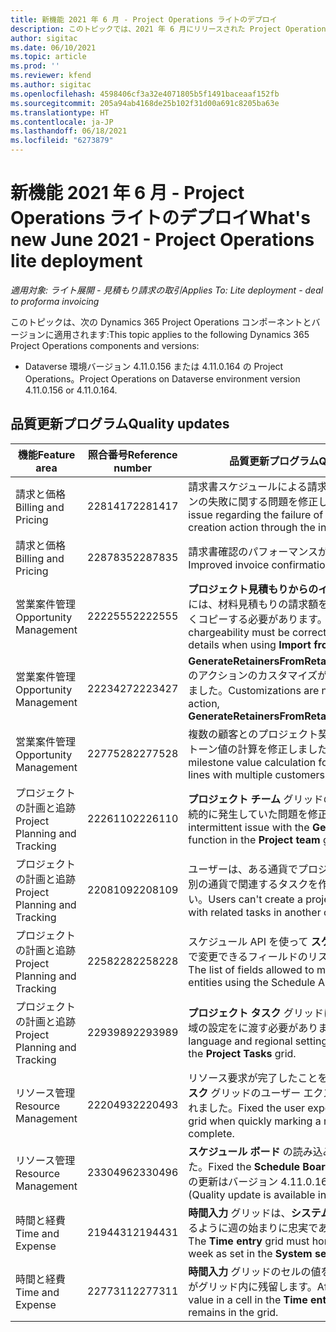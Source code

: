 ```yaml
---
title: 新機能 2021 年 6 月 - Project Operations ライトのデプロイ
description: このトピックでは、2021 年 6 月にリリースされた Project Operations ライトのデプロイで利用できる品質更新についての情報を提供します。
author: sigitac
ms.date: 06/10/2021
ms.topic: article
ms.prod: ''
ms.reviewer: kfend
ms.author: sigitac
ms.openlocfilehash: 4598406cf3a32e4071805b5f1491baceaaf152fb
ms.sourcegitcommit: 205a94ab4168de25b102f31d00a691c8205ba63e
ms.translationtype: HT
ms.contentlocale: ja-JP
ms.lasthandoff: 06/18/2021
ms.locfileid: "6273879"
---
```

# <a name="whats-new-june-2021---project-operations-lite-deployment"></a><span data-ttu-id="b0fdb-103">新機能 2021 年 6 月 - Project Operations ライトのデプロイ</span><span class="sxs-lookup"><span data-stu-id="b0fdb-103">What's new June 2021 - Project Operations lite deployment</span></span>

<span data-ttu-id="b0fdb-104">_適用対象: ライト展開 - 見積もり請求の取引_</span><span class="sxs-lookup"><span data-stu-id="b0fdb-104">_Applies To: Lite deployment - deal to proforma invoicing_</span></span>

<span data-ttu-id="b0fdb-105">このトピックは、次の Dynamics 365 Project Operations コンポーネントとバージョンに適用されます:</span><span class="sxs-lookup"><span data-stu-id="b0fdb-105">This topic applies to the following Dynamics 365 Project Operations components and versions:</span></span>

  - <span data-ttu-id="b0fdb-106">Dataverse 環境バージョン 4.11.0.156 または 4.11.0.164 の Project Operations。</span><span class="sxs-lookup"><span data-stu-id="b0fdb-106">Project Operations on Dataverse environment version 4.11.0.156 or 4.11.0.164.</span></span>

## <a name="quality-updates"></a><span data-ttu-id="b0fdb-107">品質更新プログラム</span><span class="sxs-lookup"><span data-stu-id="b0fdb-107">Quality updates</span></span>

| <span data-ttu-id="b0fdb-108">**機能**</span><span class="sxs-lookup"><span data-stu-id="b0fdb-108">**Feature area**</span></span> | <span data-ttu-id="b0fdb-109">**照合番号**</span><span class="sxs-lookup"><span data-stu-id="b0fdb-109">**Reference number**</span></span> | <span data-ttu-id="b0fdb-110">**品質更新プログラム**</span><span class="sxs-lookup"><span data-stu-id="b0fdb-110">**Quality update**</span></span> |
| --- | --- | --- |
| <span data-ttu-id="b0fdb-111">請求と価格</span><span class="sxs-lookup"><span data-stu-id="b0fdb-111">Billing and Pricing</span></span> | <span data-ttu-id="b0fdb-112">2281417</span><span class="sxs-lookup"><span data-stu-id="b0fdb-112">2281417</span></span> | <span data-ttu-id="b0fdb-113">請求書スケジュールによる請求書の自動作成アクションの失敗に関する問題を修正しました。</span><span class="sxs-lookup"><span data-stu-id="b0fdb-113">Fixed the issue regarding the failure of the automatic invoice creation action through the invoice schedule.</span></span> |
| <span data-ttu-id="b0fdb-114">請求と価格</span><span class="sxs-lookup"><span data-stu-id="b0fdb-114">Billing and Pricing</span></span> | <span data-ttu-id="b0fdb-115">2287835</span><span class="sxs-lookup"><span data-stu-id="b0fdb-115">2287835</span></span> |   <span data-ttu-id="b0fdb-116">請求書確認のパフォーマンスが向上しました。</span><span class="sxs-lookup"><span data-stu-id="b0fdb-116">Improved invoice confirmation performance.</span></span> |
| <span data-ttu-id="b0fdb-117">営業案件管理</span><span class="sxs-lookup"><span data-stu-id="b0fdb-117">Opportunity Management</span></span> | <span data-ttu-id="b0fdb-118">2222555</span><span class="sxs-lookup"><span data-stu-id="b0fdb-118">2222555</span></span> | <span data-ttu-id="b0fdb-119">**プロジェクト見積もりからのインポート** を使用する際には、材料見積もりの請求額を見積明細の詳細に正しくコピーする必要があります。</span><span class="sxs-lookup"><span data-stu-id="b0fdb-119">Material estimates chargeability must be correctly copied to quote line details when using **Import from Project Estimation**.</span></span> |
| <span data-ttu-id="b0fdb-120">営業案件管理</span><span class="sxs-lookup"><span data-stu-id="b0fdb-120">Opportunity Management</span></span> | <span data-ttu-id="b0fdb-121">2223427</span><span class="sxs-lookup"><span data-stu-id="b0fdb-121">2223427</span></span> | <span data-ttu-id="b0fdb-122">**GenerateRetainersFromRetainerScheduleOptions** のアクションのカスタマイズが許可されるようになりました。</span><span class="sxs-lookup"><span data-stu-id="b0fdb-122">Customizations are now allowed for the action, **GenerateRetainersFromRetainerScheduleOptions**.</span></span> |
| <span data-ttu-id="b0fdb-123">営業案件管理</span><span class="sxs-lookup"><span data-stu-id="b0fdb-123">Opportunity Management</span></span> | <span data-ttu-id="b0fdb-124">2277528</span><span class="sxs-lookup"><span data-stu-id="b0fdb-124">2277528</span></span> | <span data-ttu-id="b0fdb-125">複数の顧客とのプロジェクト契約明細の請求マイルストーン値の計算を修正しました。</span><span class="sxs-lookup"><span data-stu-id="b0fdb-125">Fixed billing milestone value calculation for project contract lines with multiple customers.</span></span> |
| <span data-ttu-id="b0fdb-126">プロジェクトの計画と追跡</span><span class="sxs-lookup"><span data-stu-id="b0fdb-126">Project Planning and Tracking</span></span> | <span data-ttu-id="b0fdb-127">2226110</span><span class="sxs-lookup"><span data-stu-id="b0fdb-127">2226110</span></span> | <span data-ttu-id="b0fdb-128">**プロジェクト チーム** グリッドの **要件の生成** 機能で断続的に発生していた問題を修正しました。</span><span class="sxs-lookup"><span data-stu-id="b0fdb-128">Fixed the intermittent issue with the **Generate Requirement** function in the **Project team** grid.</span></span> |
| <span data-ttu-id="b0fdb-129">プロジェクトの計画と追跡</span><span class="sxs-lookup"><span data-stu-id="b0fdb-129">Project Planning and Tracking</span></span> | <span data-ttu-id="b0fdb-130">2208109</span><span class="sxs-lookup"><span data-stu-id="b0fdb-130">2208109</span></span> | <span data-ttu-id="b0fdb-131">ユーザーは、ある通貨でプロジェクトを作成すると、別の通貨で関連するタスクを作成することができない。</span><span class="sxs-lookup"><span data-stu-id="b0fdb-131">Users can't create a project in one currency with related tasks in another currency.</span></span> |
| <span data-ttu-id="b0fdb-132">プロジェクトの計画と追跡</span><span class="sxs-lookup"><span data-stu-id="b0fdb-132">Project Planning and Tracking</span></span> | <span data-ttu-id="b0fdb-133">2258228</span><span class="sxs-lookup"><span data-stu-id="b0fdb-133">2258228</span></span> | <span data-ttu-id="b0fdb-134">スケジュール API を使って **スケジュール** エンティティで変更できるフィールドのリストが更新されました。</span><span class="sxs-lookup"><span data-stu-id="b0fdb-134">The list of fields allowed to modify with **Scheduling** entities using the Schedule API has been updated.</span></span> |
| <span data-ttu-id="b0fdb-135">プロジェクトの計画と追跡</span><span class="sxs-lookup"><span data-stu-id="b0fdb-135">Project Planning and Tracking</span></span> | <span data-ttu-id="b0fdb-136">2293989</span><span class="sxs-lookup"><span data-stu-id="b0fdb-136">2293989</span></span> | <span data-ttu-id="b0fdb-137">**プロジェクト タスク** グリッドには、正しい言語と地域の設定をに渡す必要があります。</span><span class="sxs-lookup"><span data-stu-id="b0fdb-137">The correct language and regional settings must be passed to the **Project Tasks** grid.</span></span>|
| <span data-ttu-id="b0fdb-138">リソース管理</span><span class="sxs-lookup"><span data-stu-id="b0fdb-138">Resource Management</span></span> | <span data-ttu-id="b0fdb-139">2220493</span><span class="sxs-lookup"><span data-stu-id="b0fdb-139">2220493</span></span> | <span data-ttu-id="b0fdb-140">リソース要求が完了したことを迅速に示せるよう、**タスク** グリッドのユーザー エクスペリエンスが修正されました。</span><span class="sxs-lookup"><span data-stu-id="b0fdb-140">Fixed the user experience in the **Task** grid when quickly marking a resource request as complete.</span></span> |
| <span data-ttu-id="b0fdb-141">リソース管理</span><span class="sxs-lookup"><span data-stu-id="b0fdb-141">Resource Management</span></span> | <span data-ttu-id="b0fdb-142">2330496</span><span class="sxs-lookup"><span data-stu-id="b0fdb-142">2330496</span></span> | <span data-ttu-id="b0fdb-143">**スケジュール ボード** の読み込みの問題を修正しました。</span><span class="sxs-lookup"><span data-stu-id="b0fdb-143">Fixed the **Schedule Board** loading issue.</span></span> <span data-ttu-id="b0fdb-144">(品質の更新はバージョン 4.11.0.164 で利用可能です)</span><span class="sxs-lookup"><span data-stu-id="b0fdb-144">(Quality update is available in version 4.11.0.164)</span></span> |
| <span data-ttu-id="b0fdb-145">時間と経費</span><span class="sxs-lookup"><span data-stu-id="b0fdb-145">Time and Expense</span></span> | <span data-ttu-id="b0fdb-146">2194431</span><span class="sxs-lookup"><span data-stu-id="b0fdb-146">2194431</span></span> | <span data-ttu-id="b0fdb-147">**時間入力** グリッドは、**システム設定** で設定されているように週の始まりに忠実である必要があります。</span><span class="sxs-lookup"><span data-stu-id="b0fdb-147">The **Time entry** grid must honor the start of the week as set in the **System settings**.</span></span> |
| <span data-ttu-id="b0fdb-148">時間と経費</span><span class="sxs-lookup"><span data-stu-id="b0fdb-148">Time and Expense</span></span> | <span data-ttu-id="b0fdb-149">2277311</span><span class="sxs-lookup"><span data-stu-id="b0fdb-149">2277311</span></span> | <span data-ttu-id="b0fdb-150">**時間入力** グリッドのセルの値を削除した後、カーソルがグリッド内に残留します。</span><span class="sxs-lookup"><span data-stu-id="b0fdb-150">After you delete the value in a cell in the **Time entry** grid, the cursor remains in the grid.</span></span> |
